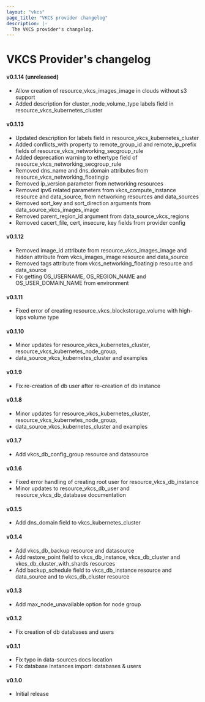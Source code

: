 ```yaml
---
layout: "vkcs"
page_title: "VKCS provider changelog"
description: |-
  The VKCS provider's changelog.
---
```


# VKCS Provider's changelog

#### v0.1.14 (unreleased)
- Allow creation of resource_vkcs_images_image in clouds without s3 support
- Added description for cluster_node_volume_type labels field in resource_vkcs_kubernetes_cluster

#### v0.1.13
- Updated description for labels field in resource_vkcs_kubernetes_cluster 
- Added conflicts_with property to remote_group_id and remote_ip_prefix fields of resource_vkcs_networking_secgroup_rule
- Added deprecation warning to ethertype field of resource_vkcs_networking_secgroup_rule
- Removed dns_name and dns_domain attributes from resource_vkcs_networking_floatingip
- Removed ip_version parameter from networking resources
- Removed ipv6 related parameters from vkcs_compute_instance resource and data_source, from networking resources and data_sources
- Removed sort_key and sort_direction arguments from data_source_vkcs_images_image
- Removed parent_region_id argument from data_source_vkcs_regions
- Removed cacert_file, cert, insecure, key fields from provider config

#### v0.1.12
- Removed image_id attribute from resource_vkcs_images_image and hidden attribute from vkcs_images_image resource and data_source
- Removed tags attribute from vkcs_networking_floatingip resource and data_source
- Fix getting OS_USERNAME, OS_REGION_NAME and OS_USER_DOMAIN_NAME from environment

#### v0.1.11
- Fixed error of creating resource_vkcs_blockstorage_volume with high-iops volume type

#### v0.1.10
- Minor updates for resource_vkcs_kubernetes_cluster, resource_vkcs_kubernetes_node_group,
- data_source_vkcs_kubernetes_cluster and examples

#### v0.1.9
- Fix re-creation of db user after re-creation of db instance 

#### v0.1.8
- Minor updates for resource_vkcs_kubernetes_cluster, resource_vkcs_kubernetes_node_group, 
- data_source_vkcs_kubernetes_cluster and examples

#### v0.1.7
- Add vkcs_db_config_group resource and datasource

#### v0.1.6
- Fixed error handling of creating root user for resource_vkcs_db_instance
- Minor updates to resource_vkcs_db_user and resource_vkcs_db_database documentation

#### v0.1.5
- Add dns_domain field to vkcs_kubernetes_cluster

#### v0.1.4
- Add vkcs_db_backup resource and datasource
- Add restore_point field to vkcs_db_instance, vkcs_db_cluster and vkcs_db_cluster_with_shards resources
- Add backup_schedule field to vkcs_db_instance resource and data_source and to vkcs_db_cluster resource

#### v0.1.3
- Add max_node_unavailable option for node group

#### v0.1.2
- Fix creation of db databases and users

#### v0.1.1
- Fix typo in data-sources docs location
- Fix database instances import: databases & users

#### v0.1.0
- Initial release
